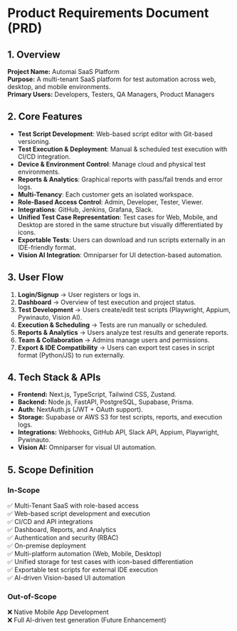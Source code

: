 # Product Requirements Document (PRD)

## 1. Overview
**Project Name:** Automai SaaS Platform  
**Purpose:** A multi-tenant SaaS platform for test automation across web, desktop, and mobile environments.  
**Primary Users:** Developers, Testers, QA Managers, Product Managers  

## 2. Core Features
- **Test Script Development**: Web-based script editor with Git-based versioning.
- **Test Execution & Deployment**: Manual & scheduled test execution with CI/CD integration.
- **Device & Environment Control**: Manage cloud and physical test environments.
- **Reports & Analytics**: Graphical reports with pass/fail trends and error logs.
- **Multi-Tenancy**: Each customer gets an isolated workspace.
- **Role-Based Access Control**: Admin, Developer, Tester, Viewer.
- **Integrations**: GitHub, Jenkins, Grafana, Slack.
- **Unified Test Case Representation**: Test cases for Web, Mobile, and Desktop are stored in the same structure but visually differentiated by icons.
- **Exportable Tests**: Users can download and run scripts externally in an IDE-friendly format.
- **Vision AI Integration**: Omniparser for UI detection-based automation.

## 3. User Flow
1. **Login/Signup** → User registers or logs in.
2. **Dashboard** → Overview of test execution and project status.
3. **Test Development** → Users create/edit test scripts (Playwright, Appium, Pywinauto, Vision AI).
4. **Execution & Scheduling** → Tests are run manually or scheduled.
5. **Reports & Analytics** → Users analyze test results and generate reports.
6. **Team & Collaboration** → Admins manage users and permissions.
7. **Export & IDE Compatibility** → Users can export test cases in script format (Python/JS) to run externally.

## 4. Tech Stack & APIs
- **Frontend:** Next.js, TypeScript, Tailwind CSS, Zustand.
- **Backend:** Node.js, FastAPI, PostgreSQL, Supabase, Prisma.
- **Auth:** NextAuth.js (JWT + OAuth support).
- **Storage:** Supabase or AWS S3 for test scripts, reports, and execution logs.
- **Integrations:** Webhooks, GitHub API, Slack API, Appium, Playwright, Pywinauto.
- **Vision AI:** Omniparser for visual UI automation.

## 5. Scope Definition
### In-Scope
✅ Multi-Tenant SaaS with role-based access  
✅ Web-based script development and execution  
✅ CI/CD and API integrations  
✅ Dashboard, Reports, and Analytics  
✅ Authentication and security (RBAC)  
✅ On-premise deployment  
✅ Multi-platform automation (Web, Mobile, Desktop)  
✅ Unified storage for test cases with icon-based differentiation  
✅ Exportable test scripts for external IDE execution  
✅ AI-driven Vision-based UI automation  

### Out-of-Scope
❌ Native Mobile App Development  
❌ Full AI-driven test generation (Future Enhancement)  